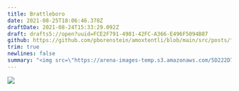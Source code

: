 ```yaml
---
title: Brattleboro
date: 2021-08-25T18:06:46.378Z
draftDate: 2021-08-24T15:33:29.092Z
draft: drafts5://open?uuid=FCE2F791-4981-42FC-A366-E496F5094B87
github: https://github.com/pborenstein/amoxtentli/blob/main/src/posts/fce2f791-4981-42fc-a366-e496f5094b87.md
trim: true
newlines: false
summary: "<img src=\"https://arena-images-temp.s3.amazonaws.com/5D222D7E-5154-4392-84C0-F5909DB81A69.png\" style=“max-width: 500px”>"
---
```



<img src="https://arena-images-temp.s3.amazonaws.com/5D222D7E-5154-4392-84C0-F5909DB81A69.png" style="max-width: 500px">

